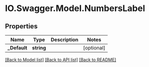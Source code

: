 # IO.Swagger.Model.NumbersLabel
## Properties

Name | Type | Description | Notes
------------ | ------------- | ------------- | -------------
**_Default** | **string** |  | [optional] 

[[Back to Model list]](../README.md#documentation-for-models) [[Back to API list]](../README.md#documentation-for-api-endpoints) [[Back to README]](../README.md)

